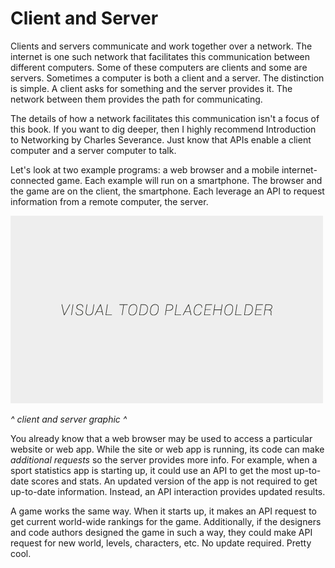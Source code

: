 # Client and Server

Clients and servers communicate and work together over a network. The internet is one such network that facilitates this communication between different computers. Some of these computers are clients and some are servers. Sometimes a computer is both a client and a server. The distinction is simple. A client asks for something and the server provides it. The network between them provides the path for communicating.

The details of how a network facilitates this communication isn't a focus of this book. If you want to dig deeper, then I highly recommend Introduction to Networking by Charles Severance. Just know that APIs enable a client computer and a server computer to talk.

Let's look at two example programs: a web browser and a mobile internet-connected game. Each example will run on a smartphone. The browser and the game are on the client, the smartphone. Each leverage an API to request information from a remote computer, the server.

![alt text](../assets/visual-todo-placeholder.jpg "Client and Server")

*^ client and server graphic ^*

You already know that a web browser may be used to access a particular website or web app. While the site or web app is running, its code can make *additional requests* so the server provides more info. For example, when a sport statistics app is starting up, it could use an API to get the most up-to-date scores and stats. An updated version of the app is not required to get up-to-date information. Instead, an API interaction provides updated results.

A game works the same way. When it starts up, it makes an API request to get current world-wide rankings for the game. Additionally, if the designers and code authors designed the game in such a way, they could make API request for new world, levels, characters, etc. No update required. Pretty cool.
